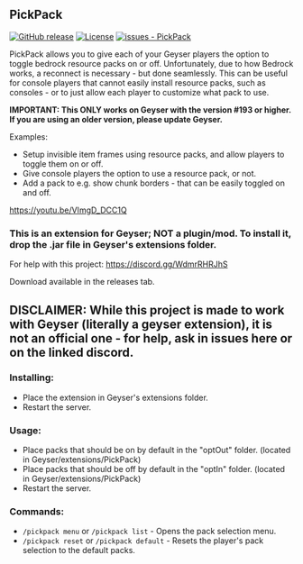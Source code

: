 ## PickPack

[![GitHub release](https://img.shields.io/github/release/onebeastchris/PickPack?include_prereleases=&sort=semver&color=yellowgreen)](https://github.com/onebeastchris/PickPack/releases/)
[![License](https://img.shields.io/badge/License-MIT-yellowgreen)](https://github.com/onebeastchris/PickPack/blob/main/LICENSE)
[![issues - PickPack](https://img.shields.io/github/issues/onebeastchris/PickPack)](https://github.com/onebeastchris/PickPack/issues)

PickPack allows you to give each of your Geyser players the option to toggle bedrock resource packs on or off. Unfortunately, due to how Bedrock works, a reconnect is necessary - but done seamlessly.
This can be useful for console players that cannot easily install resource packs, such as consoles - or to just allow each player to customize what pack to use.

**IMPORTANT: This ONLY works on Geyser with the version #193 or higher. If you are using an older version, please update Geyser.**

Examples:
- Setup invisible item frames using resource packs, and allow players to toggle them on or off.
- Give console players the option to use a resource pack, or not.
- Add a pack to e.g. show chunk borders - that can be easily toggled on and off.

https://youtu.be/VImgD_DCC1Q

### This is an extension for Geyser; NOT a plugin/mod. To install it, drop the .jar file in Geyser's extensions folder.

For help with this project: https://discord.gg/WdmrRHRJhS

Download available in the releases tab.

## DISCLAIMER: While this project is made to work with Geyser (literally a geyser extension), it is not an official one - for help, ask in issues here or on the linked discord.

### Installing:
- Place the extension in Geyser's extensions folder.
- Restart the server.

### Usage:
- Place packs that should be on by default in the "optOut" folder. (located in Geyser/extensions/PickPack)
- Place packs that should be off by default in the "optIn" folder. (located in Geyser/extensions/PickPack)
- Restart the server.

### Commands:
- `/pickpack menu` or `/pickpack list` - Opens the pack selection menu.
- `/pickpack reset` or `/pickpack default` - Resets the player's pack selection to the default packs.
